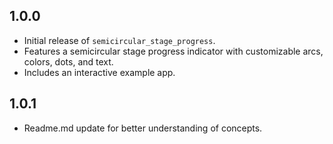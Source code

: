 ## 1.0.0
- Initial release of `semicircular_stage_progress`.
- Features a semicircular stage progress indicator with customizable arcs, colors, dots, and text.
- Includes an interactive example app.

## 1.0.1
- Readme.md update for better understanding of concepts.
